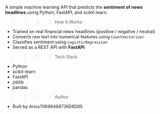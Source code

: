 A simple machine learning API that predicts the **sentiment of news headlines** using Python, FastAPI, and scikit-learn.
>>>>How It Works
- Trained on real financial news headlines (positive / negative / neutral)
- Converts raw text into numerical features using `CountVectorizer`
- Classifies sentiment using `LogisticRegression`
- Served as a REST API with **FastAPI**
>>>>  Tech Stack
- Python 
- scikit-learn
- FastAPI
- joblib
- pandas
>>>>Author
- Built by Arios7069646873656D65
